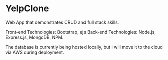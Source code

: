 # YelpClone
 Web App that demonstrates CRUD and full stack skills.

Front-end Technologies: Bootstrap, ejs
Back-end Technologies: Node.js, Express.js, MongoDB, NPM. 

The database is currently being hosted locally, but I will move it to the cloud via AWS during deployment. 
<!-- 
Purpose 
Features 


>
